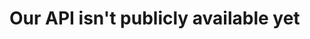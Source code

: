 <!--# Title on what is being explained
Explanation here
<br>

# Code example

```Code```-->

# Our API isn't publicly available yet
